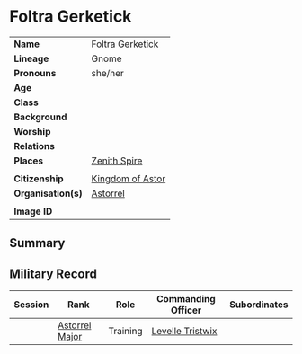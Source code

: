 # Foltra Gerketick

|||
| --- | --- |
| **Name** | Foltra Gerketick | character.4
| **Lineage** | Gnome |
| **Pronouns** | she/her |
| **Age** | |
| **Class** | |
| **Background** | |
| **Worship** | |
| **Relations** | |
| **Places** | [Zenith Spire](../places/buildings/government/zenith-spire.md) |
|||
| **Citizenship** | [Kingdom of Astor](../civilisations/kingdom-of-astor/kingdom-of-astor.md) |
| **Organisation(s)** | [Astorrel](../organisations/government/astorrel/astorrel.md) |
|||
| **Image ID** | |

## Summary

## Military Record

| Session | Rank | Role | Commanding Officer | Subordinates |
|:---:| --- | --- | --- | --- |
|| [Astorrel Major](../organisations/government/astorrel/ranks/astorrel-major.md) | Training | [Levelle Tristwix](levelle-tristwix.md) ||
